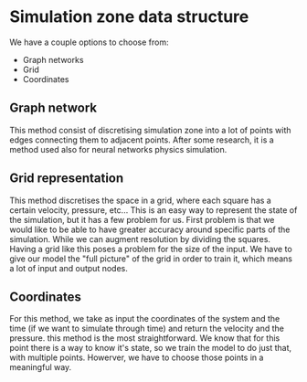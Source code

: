 # Simulation zone data structure
We have a couple options to choose from:
- Graph networks
- Grid
- Coordinates

## Graph network
This method consist of discretising simulation zone into a lot of points with edges connecting them to adjacent points.
After some research, it is a method used also for neural networks physics simulation.

## Grid representation
This method discretises the space in a grid, where each square has a certain velocity, pressure, etc... This is an easy way to represent the state of the simulation, but it has a few problem for us. First problem is that we would like to be able to have greater accuracy around specific parts of the simulation. While we can augment resolution by dividing the squares. Having a grid like this poses a problem for the size of the input. We have to give our model the "full picture" of the grid in order to train it, which means a lot of input and output nodes.

## Coordinates
For this method, we take as input the coordinates of the system and the time (if we want to simulate through time) and return the velocity and the pressure. this method is the most straightforward. We know that for this point there is a way to know it's state, so we train the model to do just that, with multiple points. Howerver, we have to choose those points in a meaningful way.